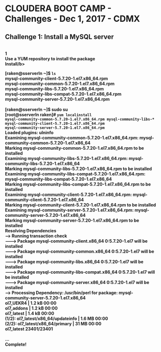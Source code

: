 <h1>CLOUDERA BOOT CAMP - Challenges - Dec 1, 2017 - CDMX</h1>

<h2>Challenge 1: Install a MySQL server</h2>

<br>
<b>1</b><br>
<b>Use a YUM repository to install the package</b><br>
<b>
Install/b><br>


[raken@sserverln ~]$ <code>ls</code><br>
mysql-community-client-5.7.20-1.el7.x86_64.rpm<br>
mysql-community-common-5.7.20-1.el7.x86_64.rpm<br>
mysql-community-libs-5.7.20-1.el7.x86_64.rpm<br>
mysql-community-libs-compat-5.7.20-1.el7.x86_64.rpm<br>
mysql-community-server-5.7.20-1.el7.x86_64.rpm<br>
<br>
[raken@sserverln ~]$ <b>sudo su</b> <br>
[root@sserverln raken]# <code>yum localinstall mysql-community-common-5.7.20-1.el7.x86_64.rpm mysql-community-libs-* mysql-community-client-5.7.20-1.el7.x86_64.rpm mysql-community-server-5.7.20-1.el7.x86_64.rpm</code><br>
Loaded plugins: ulninfo<br>
Examining mysql-community-common-5.7.20-1.el7.x86_64.rpm: mysql-community-common-5.7.20-1.el7.x86_64<br>
Marking mysql-community-common-5.7.20-1.el7.x86_64.rpm to be installed<br>
Examining mysql-community-libs-5.7.20-1.el7.x86_64.rpm: mysql-community-libs-5.7.20-1.el7.x86_64<br>
Marking mysql-community-libs-5.7.20-1.el7.x86_64.rpm to be installed<br>
Examining mysql-community-libs-compat-5.7.20-1.el7.x86_64.rpm: mysql-community-libs-compat-5.7.20-1.el7.x86_64<br>
Marking mysql-community-libs-compat-5.7.20-1.el7.x86_64.rpm to be installed<br>
Examining mysql-community-client-5.7.20-1.el7.x86_64.rpm: mysql-community-client-5.7.20-1.el7.x86_64<br>
Marking mysql-community-client-5.7.20-1.el7.x86_64.rpm to be installed<br>
Examining mysql-community-server-5.7.20-1.el7.x86_64.rpm: mysql-community-server-5.7.20-1.el7.x86_64<br>
Marking mysql-community-server-5.7.20-1.el7.x86_64.rpm to be installed<br>
Resolving Dependencies<br>
--> Running transaction check<br>
---> Package mysql-community-client.x86_64 0:5.7.20-1.el7 will be installed<br>
---> Package mysql-community-common.x86_64 0:5.7.20-1.el7 will be installed<br>
---> Package mysql-community-libs.x86_64 0:5.7.20-1.el7 will be installed<br>
---> Package mysql-community-libs-compat.x86_64 0:5.7.20-1.el7 will be installed<br>
---> Package mysql-community-server.x86_64 0:5.7.20-1.el7 will be installed<br>
--> Processing Dependency: /usr/bin/perl for package: mysql-community-server-5.7.20-1.el7.x86_64<br>
ol7_UEKR4                                                | 1.2 kB     00:00     <br>
ol7_addons                                               | 1.2 kB     00:00     <br>
ol7_latest                                               | 1.4 kB     00:00     <br>
(1/2): ol7_latest/x86_64/updateinfo                        | 1.6 MB   00:00     <br>
(2/2): ol7_latest/x86_64/primary                           |  31 MB   00:00     <br>
ol7_latest                                                          23401/23401<br>
<br>
...<br>
<b>Complete!
</b>
